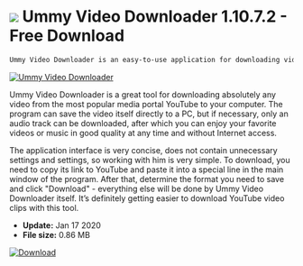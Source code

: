 # ![](https://cdn.softexe.net/static/icon/9/ummy-video-downloader-7169.png) Ummy Video Downloader 1.10.7.2 - Free Download

```sh
Ummy Video Downloader is an easy-to-use application for downloading videos from YouTube. There is an opportunity to save audio track on PC separately from video. The program is not burdened by a large number of settings and is very easy to use.
```
[![Ummy Video Downloader](https://gallery.dpcdn.pl/imgc/Tools/61042/g_-_420x350_1.5_-_x20150819200919_0.png)](https://softexe.net/win/internet/file-upload/ummy-video-downloader:gpfa.html)

Ummy Video Downloader is a great tool for downloading absolutely any video from the most popular media portal YouTube to your computer. The program can save the video itself directly to a PC, but if necessary, only an audio track can be downloaded, after which you can enjoy your favorite videos or music in good quality at any time and without Internet access.

The application interface is very concise, does not contain unnecessary settings and settings, so working with him is very simple. To download, you need to copy its link to YouTube and paste it into a special line in the main window of the program. After that, determine the format you need to save and click "Download" - everything else will be done by Ummy Video Downloader itself. It’s definitely getting easier to download YouTube video clips with this tool.


- **Update:** Jan 17 2020
- **File size:** 0.86 MB

[![Download](https://cdn.softexe.net/static/img/download.png)](https://softexe.net/win/internet/file-upload/ummy-video-downloader:gpfa.html)

